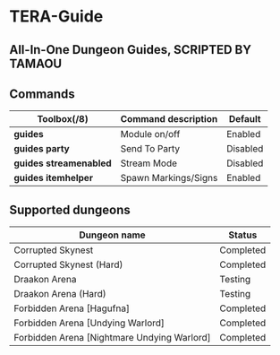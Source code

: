 
TERA-Guide
======

All-In-One Dungeon Guides, SCRIPTED BY TAMAOU
------
## Commands
Toolbox(/8) | Command description | Default
--- | --- | ---
**guides** | Module on/off	|	Enabled
**guides party**	|	Send To Party	|	Disabled
**guides streamenabled**	|	Stream Mode	|	Disabled
**guides itemhelper**	|	Spawn Markings/Signs	|	Enabled

## Supported dungeons
Dungeon name | Status
--- | ---
Corrupted Skynest | Completed
Corrupted Skynest (Hard) | Completed
Draakon Arena | Testing
Draakon Arena (Hard) | Testing
Forbidden Arena [Hagufna] | Completed
Forbidden Arena [Undying Warlord] | Completed
Forbidden Arena [Nightmare Undying Warlord]| Completed

